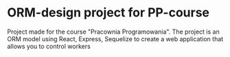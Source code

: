 # ORM-design project for PP-course

Project made for the course "Pracownia Programowania".
The project is an ORM model using React, Express, Sequelize to create a web application that allows you to control workers
